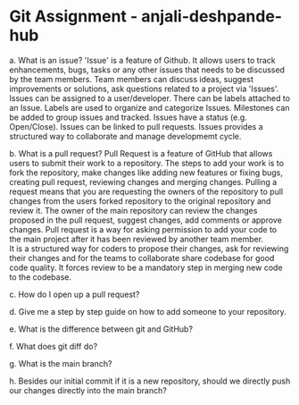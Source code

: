# Git Assignment - anjali-deshpande-hub

a. What is an issue?
'Issue' is a feature of Github. It allows users to track enhancements, bugs, tasks or any other issues that needs to be discussed by the team members. Team members can discuss ideas, suggest improvements or solutions, ask questions related to a project via 'Issues'. Issues can be assigned to a user/developer. There can be labels attached to an Issue. Labels are used to organize and categorize Issues. Milestones can be added to group issues and tracked. Issues have a status (e.g. Open/Close). Issues can be linked to pull requests. Issues provides a structured way to collaborate and manage developmemt cycle.  

b. What is a pull request?
Pull Request is a feature of GitHub that allows users to submit their work to a repository. The steps to add your work is to fork the repository, make changes like adding new features or fixing bugs, creating pull request, reviewing changes and merging changes. Pulling a request means that you are requesting the owners of the repository to pull changes from the users forked repository to the original repository and review it. The owner of the main repository can review the changes proposed in the pull request, suggest changes, add comments or approve changes. Pull request is a way for asking permission to add your code to the main project after it has been reviewed by another team member.   
It is a structured way for coders to propose their changes, ask for reviewing their changes and for the teams to collaborate share codebase for good code quality. It forces review to be a mandatory step in merging new code to the codebase.

c. How do I open up a pull request?

d. Give me a step by step guide on how to add someone to your repository.

e. What is the difference between git and GitHub?

f. What does git diff do?

g. What is the main branch?

h. Besides our initial commit if it is a new repository, should we directly push our changes directly into the main branch?
